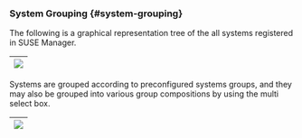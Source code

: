 ### System Grouping {#system-grouping}

The following is a graphical representation tree of the all systems registered in SUSE Manager.

| ![](visualization_system_grouping_all.png) |
| --- |

Systems are grouped according to preconfigured systems groups, and they may also be grouped into various group compositions by using the multi select box.

| ![](visualization_system_grouping.png) |
| --- |